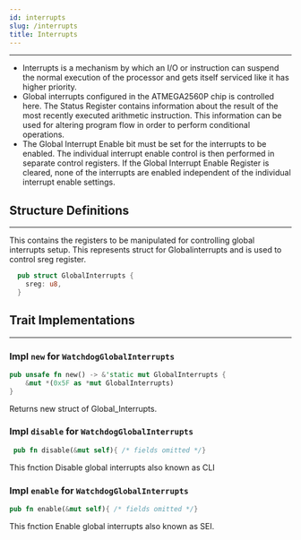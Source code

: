 ```yaml
---
id: interrupts
slug: /interrupts
title: Interrupts
---
```



---

- Interrupts is a mechanism by which an I/O or instruction can suspend the normal execution of the 
  processor and gets itself serviced like it has higher priority. 
- Global interrupts configured in the ATMEGA2560P chip is controlled here. The Status Register contains information about the result of
  the most recently executed arithmetic instruction. This information can be used for altering program flow in order to perform
  conditional operations.
- The Global Interrupt Enable bit must be set for the interrupts to be enabled. The individual interrupt enable control is then performed
  in separate control registers. If the Global Interrupt Enable Register is cleared, none of the interrupts are enabled independent of the
  individual interrupt enable settings.

## Structure Definitions
---

  This contains the registers to be manipulated for controlling global interrupts setup.
  This represents struct for Globalinterrupts and is used to control sreg register.

```rust
  pub struct GlobalInterrupts {
    sreg: u8,
  }
```

## Trait Implementations
---- 
 
### Impl `new` for `WatchdogGlobalInterrupts`

```rust
pub unsafe fn new() -> &'static mut GlobalInterrupts {
    &mut *(0x5F as *mut GlobalInterrupts)
}
```

Returns new struct of Global_Interrupts.

### Impl `disable` for `WatchdogGlobalInterrupts`

```rust
 pub fn disable(&mut self){ /* fields omitted */}
```
This fnction Disable global interrupts also known as CLI

### Impl `enable` for `WatchdogGlobalInterrupts`

```rust
pub fn enable(&mut self){ /* fields omitted */}
```
This fnction Enable global interrupts also known as SEI.

